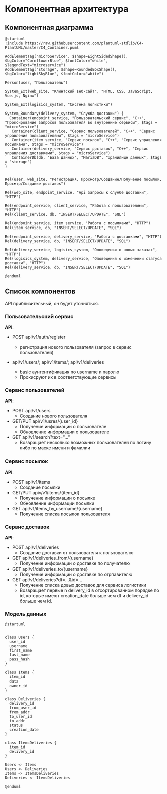 # Компонентная архитектура
<!-- Состав и взаимосвязи компонентов системы между собой и внешними системами с указанием протоколов, ключевые технологии, используемые для реализации компонентов.
Диаграмма контейнеров C4 и текстовое описание. 
-->
## Компонентная диаграмма

```plantuml
@startuml
!include https://raw.githubusercontent.com/plantuml-stdlib/C4-PlantUML/master/C4_Container.puml

AddElementTag("microService", $shape=EightSidedShape(), $bgColor="CornflowerBlue", $fontColor="white", $legendText="microservice")
AddElementTag("storage", $shape=RoundedBoxShape(), $bgColor="lightSkyBlue", $fontColor="white")

Person(user, "Пользователь")

System_Ext(web_site, "Клинтский веб-сайт", "HTML, CSS, JavaScript, Vue.js, Nginx")

System_Ext(logisics_system, "Система логистики")

System_Boundary(delivery_system, "Служба доставки") {
  Container(endpoint_service, "Пользовательский сервис", "C++", "Проксирование запросов польозвателя во внутренние сервисы", $tags = "microService")
   Container(client_service, "Сервис пользователей", "C++", "Сервис управления пользователями", $tags = "microService")    
   Container(item_service, "Сервис посылок", "C++", "Сервис управления посылками", $tags = "microService") 
   Container(delivery_service, "Сервис доставок", "C++", "Сервис управления доставками", $tags = "microService")
   ContainerDb(db, "База данных", "MariaDB", "хранилище данных", $tags = "storage")
}


Rel(user, web_site, "Регистрация, Просмотр/Создание/Получение посылок, Просмтр/Создание доставок")

Rel(web_site, endpoint_service, "Api запросы к службе доставки", "HTTP")

Rel(endpoint_service, client_service, "Работа с пользователями", "HTTP")
Rel(client_service, db, "INSERT/SELECT/UPDATE", "SQL")

Rel(endpoint_service, item_service, "Работа с посылками", "HTTP")
Rel(item_service, db, "INSERT/SELECT/UPDATE", "SQL")

Rel(endpoint_service, delivery_service, "Работа с доставками", "HTTP")
Rel(delivery_service, db, "INSERT/SELECT/UPDATE", "SQL")

Rel(delivery_service, logisics_system, "Оповещения о новых заказах", "HTTP")
Rel(logisics_system, delivery_service, "Оповещения о изменении статуса доставки", "HTTP")
Rel(delivery_service, db, "INSERT/SELECT/UPDATE", "SQL")

@enduml
```
## Список компонентов 

API приблизительный, он будет уточняться.

### Пользовательский сервис
**API**:
- POST api/v1/auth/register
    - регистрация нового пользователя (запрос в сервис пользователей)

- api/v1/users/; api/v1/items/; api/v1/deliveries
  - basic аунтентификация по username и паролю
  - Прокисруют их в соответствующие сервисы

### Сервис пользователей
**API**:
-	POST api/v1/users 
    - Создание нового пользователя
- GET/PUT api/v1/usres/{user_id}
    - Получение информации о пользователе
    - Обновление информации о пользователе
- GET api/v1/search?text="..." 
  - Возвращает несколько возможных пользователей по логину либо по маске имени и фамилии

### Сервис посылок
**API**:
- POST api/v1/items
  - Создание посылки
- GET/PUT apiv/v1/items/{item_id}
  - Получение информации о посылке
  - Обновление информации посылки
- GET api/v1/items_by_username/{username} 
  - Получение списка посылок пользователя

### Сервис доставок
**API**:
- POST api/v1/deliveries
  - Создание доставки от пользователя к пользователю
- GET api/v1/deliveries_from/{username}
  - Получение информации о доставке по получателю
- GET api/v1/deliveries_to/{username}
  - Получение информации о доставке по отрпавителю
- GET api/v1/deliveries?dt=...&id=...
  - Получение списка довых доставок для сервиса логистики
  - Возвращает первые n delivery_id в отсортированном порядке по id, которые имеют creation_date больше чем dt и delivery_id больше чем id.

### Модель данных
```puml
@startuml


class Users {
  user_id
  username
  first_name
  last_name
  pass_hash
}

class Items {
  item_id
  data
  owner_id
}

class Deliveries {
  delivery_id
  from_user_id
  from_addr
  to_user_id
  to_addr
  status
  creation_date
}

class ItemsDeliveries {
  item_id
  delivery_id
}

Users <- Items
Users <- Deliveries
Items <- ItemsDeliveries
Deliveries <- ItemsDeliveries

@enduml
```